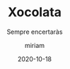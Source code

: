 ---
author: miriam
date: 2020-10-18
published: true
title: Xocolata
subtitle: Sempre encertaràs
description: Galeta de vainilla amb gotes de xocolata.
image: /uploads/xocolata.png
price: 1.5
---